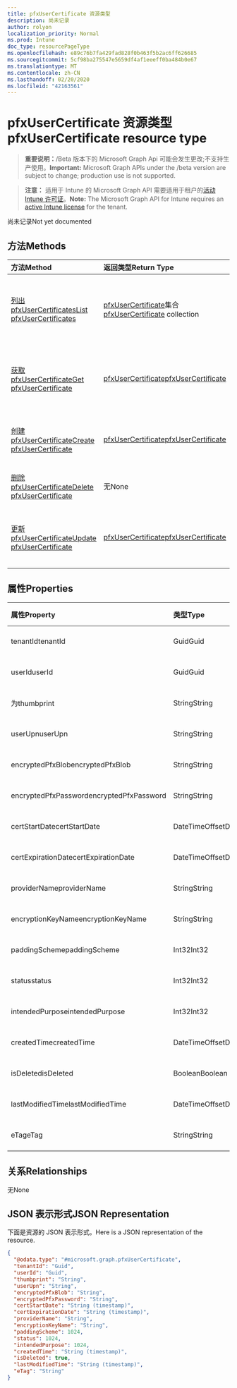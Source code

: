 ```yaml
---
title: pfxUserCertificate 资源类型
description: 尚未记录
author: rolyon
localization_priority: Normal
ms.prod: Intune
doc_type: resourcePageType
ms.openlocfilehash: e89c76b7fa429fad828f0b463f5b2ac6ff626685
ms.sourcegitcommit: 5cf98ba275547e5659df4af1eeeff0ba484b0e67
ms.translationtype: MT
ms.contentlocale: zh-CN
ms.lasthandoff: 02/20/2020
ms.locfileid: "42163561"
---
```

# <a name="pfxusercertificate-resource-type"></a><span data-ttu-id="6d413-103">pfxUserCertificate 资源类型</span><span class="sxs-lookup"><span data-stu-id="6d413-103">pfxUserCertificate resource type</span></span>

> <span data-ttu-id="6d413-104">**重要说明：**/Beta 版本下的 Microsoft Graph Api 可能会发生更改;不支持生产使用。</span><span class="sxs-lookup"><span data-stu-id="6d413-104">**Important:** Microsoft Graph APIs under the /beta version are subject to change; production use is not supported.</span></span>

> <span data-ttu-id="6d413-105">**注意：** 适用于 Intune 的 Microsoft Graph API 需要适用于租户的[活动 Intune 许可证](https://go.microsoft.com/fwlink/?linkid=839381)。</span><span class="sxs-lookup"><span data-stu-id="6d413-105">**Note:** The Microsoft Graph API for Intune requires an [active Intune license](https://go.microsoft.com/fwlink/?linkid=839381) for the tenant.</span></span>

<span data-ttu-id="6d413-106">尚未记录</span><span class="sxs-lookup"><span data-stu-id="6d413-106">Not yet documented</span></span>

## <a name="methods"></a><span data-ttu-id="6d413-107">方法</span><span class="sxs-lookup"><span data-stu-id="6d413-107">Methods</span></span>
|<span data-ttu-id="6d413-108">方法</span><span class="sxs-lookup"><span data-stu-id="6d413-108">Method</span></span>|<span data-ttu-id="6d413-109">返回类型</span><span class="sxs-lookup"><span data-stu-id="6d413-109">Return Type</span></span>|<span data-ttu-id="6d413-110">说明</span><span class="sxs-lookup"><span data-stu-id="6d413-110">Description</span></span>|
|:---|:---|:---|
|[<span data-ttu-id="6d413-111">列出 pfxUserCertificates</span><span class="sxs-lookup"><span data-stu-id="6d413-111">List pfxUserCertificates</span></span>](../api/intune-raimportcerts-pfxusercertificate-list.md)|<span data-ttu-id="6d413-112">[pfxUserCertificate](../resources/intune-raimportcerts-pfxusercertificate.md)集合</span><span class="sxs-lookup"><span data-stu-id="6d413-112">[pfxUserCertificate](../resources/intune-raimportcerts-pfxusercertificate.md) collection</span></span>|<span data-ttu-id="6d413-113">列出[pfxUserCertificate](../resources/intune-raimportcerts-pfxusercertificate.md)对象的属性和关系。</span><span class="sxs-lookup"><span data-stu-id="6d413-113">List properties and relationships of the [pfxUserCertificate](../resources/intune-raimportcerts-pfxusercertificate.md) objects.</span></span>|
|[<span data-ttu-id="6d413-114">获取 pfxUserCertificate</span><span class="sxs-lookup"><span data-stu-id="6d413-114">Get pfxUserCertificate</span></span>](../api/intune-raimportcerts-pfxusercertificate-get.md)|[<span data-ttu-id="6d413-115">pfxUserCertificate</span><span class="sxs-lookup"><span data-stu-id="6d413-115">pfxUserCertificate</span></span>](../resources/intune-raimportcerts-pfxusercertificate.md)|<span data-ttu-id="6d413-116">读取[pfxUserCertificate](../resources/intune-raimportcerts-pfxusercertificate.md)对象的属性和关系。</span><span class="sxs-lookup"><span data-stu-id="6d413-116">Read properties and relationships of the [pfxUserCertificate](../resources/intune-raimportcerts-pfxusercertificate.md) object.</span></span>|
|[<span data-ttu-id="6d413-117">创建 pfxUserCertificate</span><span class="sxs-lookup"><span data-stu-id="6d413-117">Create pfxUserCertificate</span></span>](../api/intune-raimportcerts-pfxusercertificate-create.md)|[<span data-ttu-id="6d413-118">pfxUserCertificate</span><span class="sxs-lookup"><span data-stu-id="6d413-118">pfxUserCertificate</span></span>](../resources/intune-raimportcerts-pfxusercertificate.md)|<span data-ttu-id="6d413-119">创建新的[pfxUserCertificate](../resources/intune-raimportcerts-pfxusercertificate.md)对象。</span><span class="sxs-lookup"><span data-stu-id="6d413-119">Create a new [pfxUserCertificate](../resources/intune-raimportcerts-pfxusercertificate.md) object.</span></span>|
|[<span data-ttu-id="6d413-120">删除 pfxUserCertificate</span><span class="sxs-lookup"><span data-stu-id="6d413-120">Delete pfxUserCertificate</span></span>](../api/intune-raimportcerts-pfxusercertificate-delete.md)|<span data-ttu-id="6d413-121">无</span><span class="sxs-lookup"><span data-stu-id="6d413-121">None</span></span>|<span data-ttu-id="6d413-122">删除[pfxUserCertificate](../resources/intune-raimportcerts-pfxusercertificate.md)。</span><span class="sxs-lookup"><span data-stu-id="6d413-122">Deletes a [pfxUserCertificate](../resources/intune-raimportcerts-pfxusercertificate.md).</span></span>|
|[<span data-ttu-id="6d413-123">更新 pfxUserCertificate</span><span class="sxs-lookup"><span data-stu-id="6d413-123">Update pfxUserCertificate</span></span>](../api/intune-raimportcerts-pfxusercertificate-update.md)|[<span data-ttu-id="6d413-124">pfxUserCertificate</span><span class="sxs-lookup"><span data-stu-id="6d413-124">pfxUserCertificate</span></span>](../resources/intune-raimportcerts-pfxusercertificate.md)|<span data-ttu-id="6d413-125">更新[pfxUserCertificate](../resources/intune-raimportcerts-pfxusercertificate.md)对象的属性。</span><span class="sxs-lookup"><span data-stu-id="6d413-125">Update the properties of a [pfxUserCertificate](../resources/intune-raimportcerts-pfxusercertificate.md) object.</span></span>|

## <a name="properties"></a><span data-ttu-id="6d413-126">属性</span><span class="sxs-lookup"><span data-stu-id="6d413-126">Properties</span></span>
|<span data-ttu-id="6d413-127">属性</span><span class="sxs-lookup"><span data-stu-id="6d413-127">Property</span></span>|<span data-ttu-id="6d413-128">类型</span><span class="sxs-lookup"><span data-stu-id="6d413-128">Type</span></span>|<span data-ttu-id="6d413-129">说明</span><span class="sxs-lookup"><span data-stu-id="6d413-129">Description</span></span>|
|:---|:---|:---|
|<span data-ttu-id="6d413-130">tenantId</span><span class="sxs-lookup"><span data-stu-id="6d413-130">tenantId</span></span>|<span data-ttu-id="6d413-131">Guid</span><span class="sxs-lookup"><span data-stu-id="6d413-131">Guid</span></span>|<span data-ttu-id="6d413-132">尚未记录</span><span class="sxs-lookup"><span data-stu-id="6d413-132">Not yet documented</span></span>|
|<span data-ttu-id="6d413-133">userId</span><span class="sxs-lookup"><span data-stu-id="6d413-133">userId</span></span>|<span data-ttu-id="6d413-134">Guid</span><span class="sxs-lookup"><span data-stu-id="6d413-134">Guid</span></span>|<span data-ttu-id="6d413-135">尚未记录</span><span class="sxs-lookup"><span data-stu-id="6d413-135">Not yet documented</span></span>|
|<span data-ttu-id="6d413-136">为</span><span class="sxs-lookup"><span data-stu-id="6d413-136">thumbprint</span></span>|<span data-ttu-id="6d413-137">String</span><span class="sxs-lookup"><span data-stu-id="6d413-137">String</span></span>|<span data-ttu-id="6d413-138">尚未记录</span><span class="sxs-lookup"><span data-stu-id="6d413-138">Not yet documented</span></span>|
|<span data-ttu-id="6d413-139">userUpn</span><span class="sxs-lookup"><span data-stu-id="6d413-139">userUpn</span></span>|<span data-ttu-id="6d413-140">String</span><span class="sxs-lookup"><span data-stu-id="6d413-140">String</span></span>|<span data-ttu-id="6d413-141">尚未记录</span><span class="sxs-lookup"><span data-stu-id="6d413-141">Not yet documented</span></span>|
|<span data-ttu-id="6d413-142">encryptedPfxBlob</span><span class="sxs-lookup"><span data-stu-id="6d413-142">encryptedPfxBlob</span></span>|<span data-ttu-id="6d413-143">String</span><span class="sxs-lookup"><span data-stu-id="6d413-143">String</span></span>|<span data-ttu-id="6d413-144">尚未记录</span><span class="sxs-lookup"><span data-stu-id="6d413-144">Not yet documented</span></span>|
|<span data-ttu-id="6d413-145">encryptedPfxPassword</span><span class="sxs-lookup"><span data-stu-id="6d413-145">encryptedPfxPassword</span></span>|<span data-ttu-id="6d413-146">String</span><span class="sxs-lookup"><span data-stu-id="6d413-146">String</span></span>|<span data-ttu-id="6d413-147">尚未记录</span><span class="sxs-lookup"><span data-stu-id="6d413-147">Not yet documented</span></span>|
|<span data-ttu-id="6d413-148">certStartDate</span><span class="sxs-lookup"><span data-stu-id="6d413-148">certStartDate</span></span>|<span data-ttu-id="6d413-149">DateTimeOffset</span><span class="sxs-lookup"><span data-stu-id="6d413-149">DateTimeOffset</span></span>|<span data-ttu-id="6d413-150">尚未记录</span><span class="sxs-lookup"><span data-stu-id="6d413-150">Not yet documented</span></span>|
|<span data-ttu-id="6d413-151">certExpirationDate</span><span class="sxs-lookup"><span data-stu-id="6d413-151">certExpirationDate</span></span>|<span data-ttu-id="6d413-152">DateTimeOffset</span><span class="sxs-lookup"><span data-stu-id="6d413-152">DateTimeOffset</span></span>|<span data-ttu-id="6d413-153">尚未记录</span><span class="sxs-lookup"><span data-stu-id="6d413-153">Not yet documented</span></span>|
|<span data-ttu-id="6d413-154">providerName</span><span class="sxs-lookup"><span data-stu-id="6d413-154">providerName</span></span>|<span data-ttu-id="6d413-155">String</span><span class="sxs-lookup"><span data-stu-id="6d413-155">String</span></span>|<span data-ttu-id="6d413-156">尚未记录</span><span class="sxs-lookup"><span data-stu-id="6d413-156">Not yet documented</span></span>|
|<span data-ttu-id="6d413-157">encryptionKeyName</span><span class="sxs-lookup"><span data-stu-id="6d413-157">encryptionKeyName</span></span>|<span data-ttu-id="6d413-158">String</span><span class="sxs-lookup"><span data-stu-id="6d413-158">String</span></span>|<span data-ttu-id="6d413-159">尚未记录</span><span class="sxs-lookup"><span data-stu-id="6d413-159">Not yet documented</span></span>|
|<span data-ttu-id="6d413-160">paddingScheme</span><span class="sxs-lookup"><span data-stu-id="6d413-160">paddingScheme</span></span>|<span data-ttu-id="6d413-161">Int32</span><span class="sxs-lookup"><span data-stu-id="6d413-161">Int32</span></span>|<span data-ttu-id="6d413-162">尚未记录</span><span class="sxs-lookup"><span data-stu-id="6d413-162">Not yet documented</span></span>|
|<span data-ttu-id="6d413-163">status</span><span class="sxs-lookup"><span data-stu-id="6d413-163">status</span></span>|<span data-ttu-id="6d413-164">Int32</span><span class="sxs-lookup"><span data-stu-id="6d413-164">Int32</span></span>|<span data-ttu-id="6d413-165">尚未记录</span><span class="sxs-lookup"><span data-stu-id="6d413-165">Not yet documented</span></span>|
|<span data-ttu-id="6d413-166">intendedPurpose</span><span class="sxs-lookup"><span data-stu-id="6d413-166">intendedPurpose</span></span>|<span data-ttu-id="6d413-167">Int32</span><span class="sxs-lookup"><span data-stu-id="6d413-167">Int32</span></span>|<span data-ttu-id="6d413-168">尚未记录</span><span class="sxs-lookup"><span data-stu-id="6d413-168">Not yet documented</span></span>|
|<span data-ttu-id="6d413-169">createdTime</span><span class="sxs-lookup"><span data-stu-id="6d413-169">createdTime</span></span>|<span data-ttu-id="6d413-170">DateTimeOffset</span><span class="sxs-lookup"><span data-stu-id="6d413-170">DateTimeOffset</span></span>|<span data-ttu-id="6d413-171">尚未记录</span><span class="sxs-lookup"><span data-stu-id="6d413-171">Not yet documented</span></span>|
|<span data-ttu-id="6d413-172">isDeleted</span><span class="sxs-lookup"><span data-stu-id="6d413-172">isDeleted</span></span>|<span data-ttu-id="6d413-173">Boolean</span><span class="sxs-lookup"><span data-stu-id="6d413-173">Boolean</span></span>|<span data-ttu-id="6d413-174">尚未记录</span><span class="sxs-lookup"><span data-stu-id="6d413-174">Not yet documented</span></span>|
|<span data-ttu-id="6d413-175">lastModifiedTime</span><span class="sxs-lookup"><span data-stu-id="6d413-175">lastModifiedTime</span></span>|<span data-ttu-id="6d413-176">DateTimeOffset</span><span class="sxs-lookup"><span data-stu-id="6d413-176">DateTimeOffset</span></span>|<span data-ttu-id="6d413-177">尚未记录</span><span class="sxs-lookup"><span data-stu-id="6d413-177">Not yet documented</span></span>|
|<span data-ttu-id="6d413-178">eTag</span><span class="sxs-lookup"><span data-stu-id="6d413-178">eTag</span></span>|<span data-ttu-id="6d413-179">String</span><span class="sxs-lookup"><span data-stu-id="6d413-179">String</span></span>|<span data-ttu-id="6d413-180">尚未记录</span><span class="sxs-lookup"><span data-stu-id="6d413-180">Not yet documented</span></span>|

## <a name="relationships"></a><span data-ttu-id="6d413-181">关系</span><span class="sxs-lookup"><span data-stu-id="6d413-181">Relationships</span></span>
<span data-ttu-id="6d413-182">无</span><span class="sxs-lookup"><span data-stu-id="6d413-182">None</span></span>

## <a name="json-representation"></a><span data-ttu-id="6d413-183">JSON 表示形式</span><span class="sxs-lookup"><span data-stu-id="6d413-183">JSON Representation</span></span>
<span data-ttu-id="6d413-184">下面是资源的 JSON 表示形式。</span><span class="sxs-lookup"><span data-stu-id="6d413-184">Here is a JSON representation of the resource.</span></span>
<!-- {
  "blockType": "resource",
  "keyProperty": "id",
  "@odata.type": "microsoft.graph.pfxUserCertificate"
}
-->
``` json
{
  "@odata.type": "#microsoft.graph.pfxUserCertificate",
  "tenantId": "Guid",
  "userId": "Guid",
  "thumbprint": "String",
  "userUpn": "String",
  "encryptedPfxBlob": "String",
  "encryptedPfxPassword": "String",
  "certStartDate": "String (timestamp)",
  "certExpirationDate": "String (timestamp)",
  "providerName": "String",
  "encryptionKeyName": "String",
  "paddingScheme": 1024,
  "status": 1024,
  "intendedPurpose": 1024,
  "createdTime": "String (timestamp)",
  "isDeleted": true,
  "lastModifiedTime": "String (timestamp)",
  "eTag": "String"
}
```



